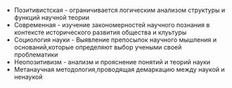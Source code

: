 - Позитивистская - ограничивается логическим анализом структуры и функций научной теории
- Современная - изучение закономерностей научного познания в контексте исторического развития общества и клуьтуры
- Социология науки - Выявление препосылок научного мышления и оснований,которые определяют выбор учеными своей проблематики
- Неопозитивизм - анализм и прояснение понятий и теорий науки
- Метанаучная методология,проводящая демаркацию между наукой и ненаукой